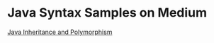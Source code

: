# Java Syntax Samples on Medium
[Java Inheritance and Polymorphism](https://medium.com/me/stats/post/45121bb3c8b5)
